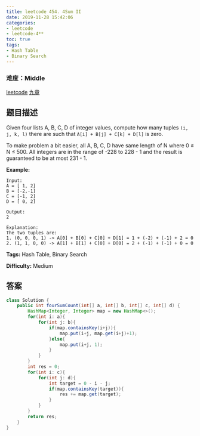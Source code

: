 ```yaml
---
title: leetcode 454. 4Sum II
date: 2019-11-28 15:42:06
categories:
- leetcode
- leetcode-4**
toc: true
tags:
- Hash Table
- Binary Search
---
```

### 难度：Middle

<a href="https://leetcode.com/problems/4sum-ii/">leetcode</a>
<a href="https://www.jiuzhang.com/solution/4sum-ii/">九章</a>
## 题目描述
Given four lists A, B, C, D of integer values, compute how many tuples `(i, j,
k, l)` there are such that `A[i] + B[j] + C[k] + D[l]` is zero.

To make problem a bit easier, all A, B, C, D have same length of N where 0 ≤ N
≤ 500\. All integers are in the range of -228 to 228 \- 1 and the result is
guaranteed to be at most 231 \- 1.

**Example:**
        
    Input:
    A = [ 1, 2]
    B = [-2,-1]
    C = [-1, 2]
    D = [ 0, 2]
    
    Output:
    2
    
    Explanation:
    The two tuples are:
    1. (0, 0, 0, 1) -> A[0] + B[0] + C[0] + D[1] = 1 + (-2) + (-1) + 2 = 0
    2. (1, 1, 0, 0) -> A[1] + B[1] + C[0] + D[0] = 2 + (-1) + (-1) + 0 = 0
    




**Tags:** Hash Table, Binary Search

**Difficulty:** Medium
## 答案
<!--more-->
```java
class Solution {
    public int fourSumCount(int[] a, int[] b, int[] c, int[] d) {
        HashMap<Integer, Integer> map = new HashMap<>();
        for(int i: a){
            for(int j: b){
                if(map.containsKey(i+j)){
                    map.put(i+j, map.get(i+j)+1);
                }else{
                    map.put(i+j, 1);
                }
            }
        }
        int res = 0;
        for(int i: c){
            for(int j: d){
                int target = 0 - i - j;
                if(map.containsKey(target)){
                    res += map.get(target);
                }
            }
        }
        return res;
    }
}
```
